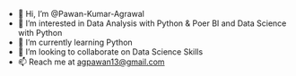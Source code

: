 - 👋 Hi, I’m @Pawan-Kumar-Agrawal
- 👀 I’m interested in Data Analysis with Python & Poer BI and Data Science with Python
- 🌱 I’m currently learning Python
- 💞️ I’m looking to collaborate on Data Science Skills
- 📫 Reach me at agpawan13@gmail.com

<!---
PawanKumarAgrawal/PawanKumarAgrawal is a ✨ special ✨ repository because its `README.md` (this file) appears on your GitHub profile.
You can click the Preview link to take a look at your changes.
--->
